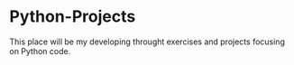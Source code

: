 # Python-Projects
This place will be my developing throught exercises and projects focusing on Python code.
